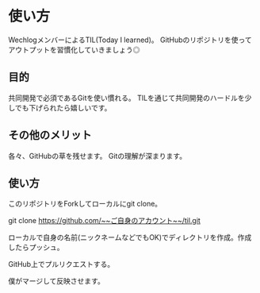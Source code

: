 # 使い方
WechlogメンバーによるTIL(Today I learned)。
GitHubのリポジトリを使ってアウトプットを習慣化していきましょう◎

## 目的
共同開発で必須であるGitを使い慣れる。
TILを通じて共同開発のハードルを少しでも下げられたら嬉しいです。

## その他のメリット
各々、GitHubの草を残せます。
Gitの理解が深まります。

## 使い方
このリポジトリをForkしてローカルにgit clone。

git clone https://github.com/~~ご自身のアカウント~~/til.git

ローカルで自身の名前(ニックネームなどでもOK)でディレクトリを作成。作成したらプッシュ。

GitHub上でプルリクエストする。

僕がマージして反映させます。